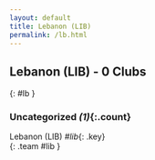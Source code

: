 ```yaml
---
layout: default
title: Lebanon (LIB)
permalink: /lb.html
---
```



## Lebanon (LIB) - 0 Clubs
{: #lb }









### Uncategorized _(1)_{:.count}


Lebanon  (LIB)  _#lib_{: .key} <br>
{: .team #lib }


 
